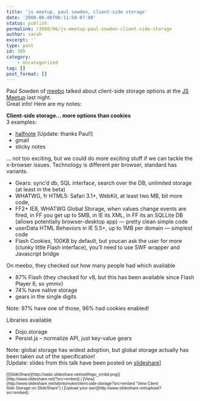 ```yaml
---
title: 'js meetup, paul sowden, client-side storage'
date: '2008-06-06T06:11:58-07:00'
status: publish
permalink: /2008/06/js-meetup-paul-sowden-client-side-storage
author: sarah
excerpt: ''
type: post
id: 385
category:
    - Uncategorized
tag: []
post_format: []
---
```

Paul Sowden of [meebo](http://www.meebo.com/) talked about client-side storage options at the [JS Meetup](http://javascript.meetup.com/4/calendar/7922755/t/cr1p_grp/?) last night.  
Great info! Here are my notes:

**Client-side storage… more options than cookies**  
3 examples:

- [halfnote](http://aaronboodman.com/halfnote/) \[Update: thanks Paul!\]
- gmail
- sticky notes

… not too exciting, but we could do more exciting stuff if we can tackle the x-browser issues. Technology is different per browser, standard has variants.

- Gears: sync’d db, SQL interface, search over the DB, unlimited storage (at least in the beta)
- WHATWG, fr HTML5: Safari 3.1+, WebKit, at least two MB, bit more code,
- FF2+ IE8, WHATWG Global Storage, when values change events are fired, in FF you get up to 5MB, in IE its XML, in FF its an SQLLite DB (allows potentially browser-desktop app) — pretty clean simple code
- userData HTML Behaviors in IE 5.5+, up to 1MB per domain — simplest code
- Flash Cookies, 100KB by default, but youcan ask the user for more (clunky little Flash interface), you’ll need to use SWF wrapper and Javascript bridge

On meebo, they checked out how many people had which available

- 87% Flash (they checked for v8, but this has been available since Flash Player 6, so ymmv)
- 74% have native storage
- gears in the single digits

Note: 97% have one of those, 96% had cookies enabled!

Libraries available

- Dojo.storage
- Persist.js – normalize API, just key-value gears

Note: global storage has widest adoption, but global storage actually has been taken out of the specification!  
\[Update: slides from this talk have been posted on [slideshare](http://www.slideshare.net/idontsmoke/client-side-storage/)\]

<div id="__ss_452242" style="width:425px;text-align:left"><div style="font-size:11px;font-family:tahoma,arial;height:26px;padding-top:2px">[![SlideShare](http://static.slideshare.net/swf/logo_embd.png)](http://www.slideshare.net/?src=embed) | [View](http://www.slideshare.net/idontsmoke/client-side-storage?src=embed "View Client Side Storage on SlideShare") | [Upload your own](http://www.slideshare.net/upload?src=embed)</div></div>